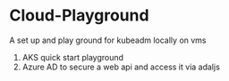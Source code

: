 # Cloud-Playground
A set up and play ground for kubeadm locally on vms

1. AKS quick start playground
2. Azure AD to secure a web api and access it via adaljs